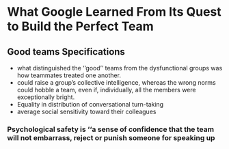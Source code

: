 # What Google Learned From Its Quest to Build the Perfect Team

## Good teams Specifications

* what distinguished the ‘‘good’’ teams from the dysfunctional groups was how teammates treated one another.
* could raise a group’s collective intelligence, whereas the wrong norms could hobble a team, even if, individually, all the members were exceptionally bright.
* Equality in distribution of conversational turn-taking
* average social sensitivity toward their colleagues

### Psychological safety is ‘‘a sense of confidence that the team will not embarrass, reject or punish someone for speaking up
